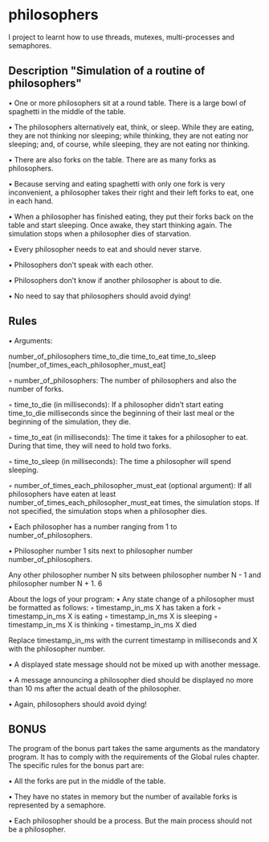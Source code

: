 # philosophers
I project to learnt how to use threads, mutexes, multi-processes and semaphores.

## Description "Simulation of a routine of philosophers"

• One or more philosophers sit at a round table. There is a large bowl of spaghetti in the middle of the table.

• The philosophers alternatively eat, think, or sleep. While they are eating, they are not thinking nor sleeping; while thinking, they are not eating nor sleeping; and, of course, while sleeping, they are not eating nor thinking.

• There are also forks on the table. There are as many forks as philosophers.

• Because serving and eating spaghetti with only one fork is very inconvenient, a philosopher takes their right and their left forks to eat, one in each hand.

• When a philosopher has finished eating, they put their forks back on the table and start sleeping. Once awake, they start thinking again. The simulation stops when a philosopher dies of starvation.

• Every philosopher needs to eat and should never starve.

• Philosophers don’t speak with each other.

• Philosophers don’t know if another philosopher is about to die.

• No need to say that philosophers should avoid dying!

## Rules
• Arguments:

number_of_philosophers time_to_die time_to_eat time_to_sleep [number_of_times_each_philosopher_must_eat]

◦ number_of_philosophers: The number of philosophers and also the number
of forks.

◦ time_to_die (in milliseconds): If a philosopher didn’t start eating time_to_die
milliseconds since the beginning of their last meal or the beginning of the simulation, they die.

◦ time_to_eat (in milliseconds): The time it takes for a philosopher to eat.
During that time, they will need to hold two forks.

◦ time_to_sleep (in milliseconds): The time a philosopher will spend sleeping.

◦ number_of_times_each_philosopher_must_eat (optional argument): If all
philosophers have eaten at least number_of_times_each_philosopher_must_eat
times, the simulation stops. If not specified, the simulation stops when a
philosopher dies.

• Each philosopher has a number ranging from 1 to number_of_philosophers.

• Philosopher number 1 sits next to philosopher number number_of_philosophers.

Any other philosopher number N sits between philosopher number N - 1 and philosopher number N + 1.
6

About the logs of your program:
• Any state change of a philosopher must be formatted as follows:
◦ timestamp_in_ms X has taken a fork
◦ timestamp_in_ms X is eating
◦ timestamp_in_ms X is sleeping
◦ timestamp_in_ms X is thinking
◦ timestamp_in_ms X died

Replace timestamp_in_ms with the current timestamp in milliseconds
and X with the philosopher number.

• A displayed state message should not be mixed up with another message.

• A message announcing a philosopher died should be displayed no more than 10 ms
after the actual death of the philosopher.

• Again, philosophers should avoid dying!

## BONUS
The program of the bonus part takes the same arguments as the mandatory program.
It has to comply with the requirements of the Global rules chapter.
The specific rules for the bonus part are:

• All the forks are put in the middle of the table.

• They have no states in memory but the number of available forks is represented by
a semaphore.

• Each philosopher should be a process. But the main process should not be a
philosopher.
